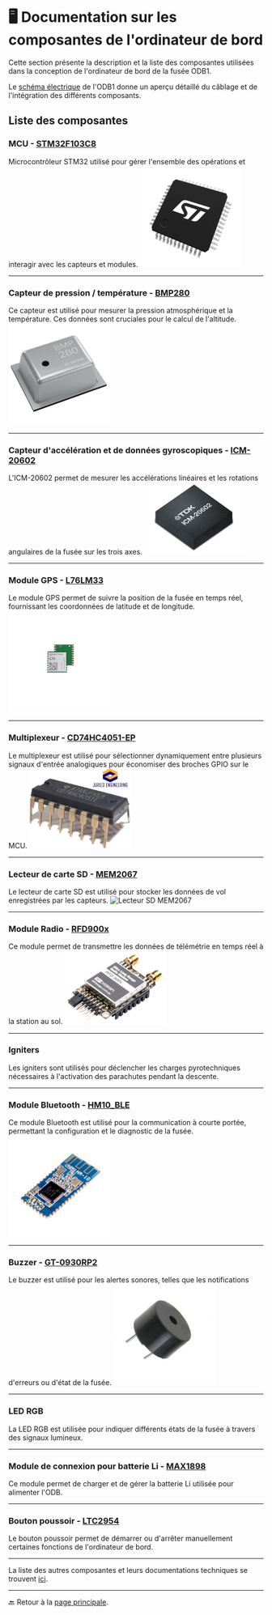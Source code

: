 # 🖥️ **Documentation sur les composantes de l'ordinateur de bord**

Cette section présente la description et la liste des composantes utilisées dans la conception de l'ordinateur de bord de la fusée ODB1.

Le [schéma électrique](./Composantes/shematic_v2.pdf) de l'ODB1 donne un aperçu détaillé du câblage et de l'intégration des différents composants.

## **Liste des composantes**

### **MCU - [STM32F103C8](./Composantes/stm32f103c8.pdf)**
Microcontrôleur STM32 utilisé pour gérer l'ensemble des opérations et interagir avec les capteurs et modules.
<img src="./Composantes/STM32.png" alt="STM32" width="200"/>

---

### **Capteur de pression / température - [BMP280](./Composantes/bst-bmp280-ds001.pdf)**
Ce capteur est utilisé pour mesurer la pression atmosphérique et la température. Ces données sont cruciales pour le calcul de l'altitude.
<img src="./Composantes/BMP280.jpg" alt="BMP280" width="200"/>

---

### **Capteur d'accélération et de données gyroscopiques - [ICM-20602](./Composantes/DS-000176-ICM-20602-v1.0.pdf)**
L'ICM-20602 permet de mesurer les accélérations linéaires et les rotations angulaires de la fusée sur les trois axes.
<img src="./Composantes/ICM.png" alt="ICM20602" width="200"/>

---

### **Module GPS - [L76LM33](./Composantes/Quectel_L76_Series_Hardware_Design_V3.1.pdf)**
Le module GPS permet de suivre la position de la fusée en temps réel, fournissant les coordonnées de latitude et de longitude.
<img src="./Composantes/L76L.jpg" alt="GPS L76LM33" width="200"/>

---

### **Multiplexeur - [CD74HC4051-EP](./Composantes/cd74hc4051-ep.pdf)**
Le multiplexeur est utilisé pour sélectionner dynamiquement entre plusieurs signaux d'entrée analogiques pour économiser des broches GPIO sur le MCU.
<img src="./Composantes/Multiplexer.jpg" alt="Multiplexeur CD74HC4051" width="200"/>

---

### **Lecteur de carte SD - [MEM2067](./Composantes/MEM2067.pdf)**
Le lecteur de carte SD est utilisé pour stocker les données de vol enregistrées par les capteurs.
<img src="./Composantes/MEM.png" alt="Lecteur SD MEM2067" width="200"/>

---

### **Module Radio - [RFD900x](./Composantes/RFD900x%20DataSheet%20V1.2.pdf)**
Ce module permet de transmettre les données de télémétrie en temps réel à la station au sol.
<img src="./Composantes/RFD.png" alt="Module radio RFD900x" width="200"/>

---

### **Igniters**
Les igniters sont utilisés pour déclencher les charges pyrotechniques nécessaires à l'activation des parachutes pendant la descente.

---

### **Module Bluetooth - [HM10_BLE](./Composantes/11.%20HM10%20BLE_FTDI.pdf)**
Ce module Bluetooth est utilisé pour la communication à courte portée, permettant la configuration et le diagnostic de la fusée.
<img src="./Composantes/BLE.jpg" alt="Module Bluetooth HM10" width="200"/>

---

### **Buzzer - [GT-0930RP2](./Composantes/GT-0930RP2-14-Feb-2019.pdf)**
Le buzzer est utilisé pour les alertes sonores, telles que les notifications d'erreurs ou d'état de la fusée.
<img src="./Composantes/Buzzer.jpg" alt="Buzzer GT-0930RP2" width="200"/>

---

### **LED RGB**
La LED RGB est utilisée pour indiquer différents états de la fusée à travers des signaux lumineux.

---

### **Module de connexion pour batterie Li - [MAX1898](./Composantes/max1898.pdf)**
Ce module permet de charger et de gérer la batterie Li utilisée pour alimenter l'ODB.

---

### **Bouton poussoir - [LTC2954](./Composantes/2954fb.pdf)**
Le bouton poussoir permet de démarrer ou d'arrêter manuellement certaines fonctions de l'ordinateur de bord.

---

La liste des autres composantes et leurs documentations techniques se trouvent [ici](./Composantes/).

---

🔙 Retour à la [page principale](../README.md).
